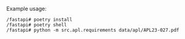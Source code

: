 Example usage:

```
/fastapi# poetry install
/fastapi# poetry shell
/fastapi# python -m src.apl.requirements data/apl/APL23-027.pdf
```
